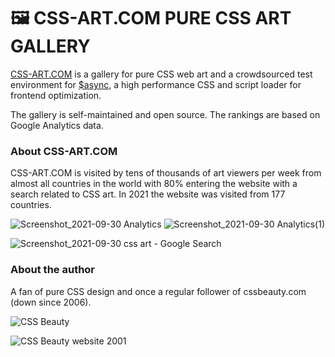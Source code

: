 # 🖼 CSS-ART.COM PURE CSS ART GALLERY

[CSS-ART.COM](https://css-art.com/) is a gallery for pure CSS web art and a crowdsourced test environment for [$async](https://github.com/style-tools/async), a high performance CSS and script loader for frontend optimization.

The gallery is self-maintained and open source. The rankings are based on Google Analytics data.

### About CSS-ART.COM

CSS-ART.COM is visited by tens of thousands of art viewers per week from almost all countries in the world with 80% entering the website with a search related to CSS art. In 2021 the website was visited from 177 countries.

![Screenshot_2021-09-30 Analytics](https://user-images.githubusercontent.com/8843669/135505499-545d83ca-6cd9-4263-848f-d86364f7d526.png) ![Screenshot_2021-09-30 Analytics(1)](https://user-images.githubusercontent.com/8843669/135505484-09258be0-4e03-44f4-98b7-59c7844ccd4c.png) 

![Screenshot_2021-09-30 css art - Google Search](https://user-images.githubusercontent.com/8843669/135506708-deee3788-865a-4064-90c4-145d244768a0.png)

### About the author

A fan of pure CSS design and once a regular follower of cssbeauty.com (down since 2006).

![CSS Beauty ](https://user-images.githubusercontent.com/8843669/222985425-ad9250fb-5b11-4fdc-a3b1-0fe8e85d9c16.jpg)

![CSS Beauty website 2001 ](https://user-images.githubusercontent.com/8843669/222985428-450d6c0a-e722-4098-9446-5b0328d6532f.jpg) 